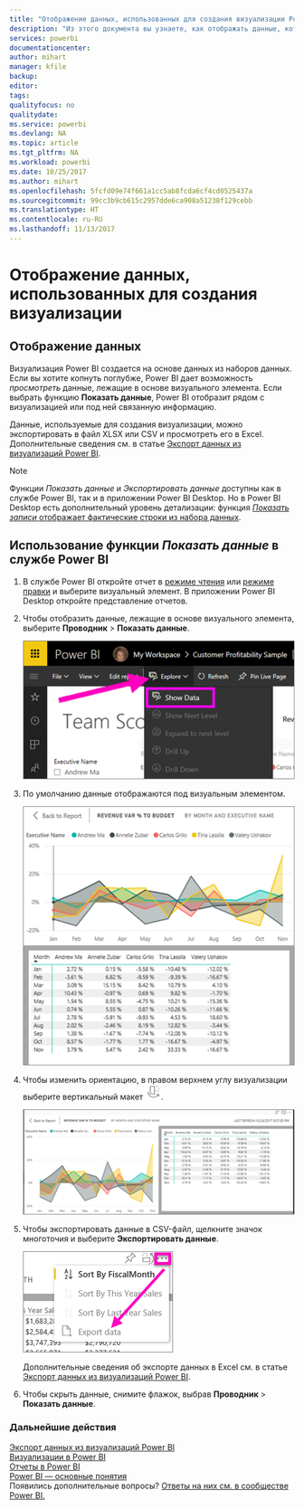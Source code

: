 ```yaml
---
title: "Отображение данных, использованных для создания визуализации Power BI"
description: "Из этого документа вы узнаете, как отображать данные, которые используются для создания визуализации в Power BI, и как экспортировать эти данные в CSV-файл."
services: powerbi
documentationcenter: 
author: mihart
manager: kfile
backup: 
editor: 
tags: 
qualityfocus: no
qualitydate: 
ms.service: powerbi
ms.devlang: NA
ms.topic: article
ms.tgt_pltfrm: NA
ms.workload: powerbi
ms.date: 10/25/2017
ms.author: mihart
ms.openlocfilehash: 5fcfd09e74f661a1cc5ab8fcda6cf4cd0525437a
ms.sourcegitcommit: 99cc3b9cb615c2957dde6ca908a51238f129cebb
ms.translationtype: HT
ms.contentlocale: ru-RU
ms.lasthandoff: 11/13/2017
---
```

# <a name="show-the-data-that-was-used-to-create-the-visualization"></a>Отображение данных, использованных для создания визуализации
## <a name="show-data"></a>Отображение данных
Визуализация Power BI создается на основе данных из наборов данных. Если вы хотите копнуть поглубже, Power BI дает возможность *просмотреть* данные, лежащие в основе визуального элемента. Если выбрать функцию **Показать данные**, Power BI отобразит рядом с визуализацией или под ней связанную информацию.

Данные, используемые для создания визуализации, можно экспортировать в файл XLSX или CSV и просмотреть его в Excel. Дополнительные сведения см. в статье [Экспорт данных из визуализаций Power BI](power-bi-visualization-export-data.md).

> [!NOTE]
> Функции *Показать данные* и *Экспортировать данные* доступны как в службе Power BI, так и в приложении Power BI Desktop. Но в Power BI Desktop есть дополнительный уровень детализации: функция [*Показать записи* отображает фактические строки из набора данных](desktop-see-data-see-records.md).
> 
> 

## <a name="using-show-data-in-power-bi-service"></a>Использование функции *Показать данные* в службе Power BI
1. В службе Power BI откройте отчет в [режиме чтения](service-report-open-in-reading-view.md) или [режиме правки](service-reading-view-and-editing-view.md) и выберите визуальный элемент.  В приложении Power BI Desktop откройте представление отчетов.
2. Чтобы отобразить данные, лежащие в основе визуального элемента, выберите **Проводник** > **Показать данные**.
   
   ![](media/service-reports-show-data/power-bi-show-data.png)
3. По умолчанию данные отображаются под визуальным элементом.
   
   ![](media/service-reports-show-data/power-bi-explore-show-data.png)
4. Чтобы изменить ориентацию, в правом верхнем углу визуализации выберите вертикальный макет ![](media/service-reports-show-data/power-bi-vertical-icon-new.png).
   
   ![](media/service-reports-show-data/power-bi-explore-show-data2.png)
5. Чтобы экспортировать данные в CSV-файл, щелкните значок многоточия и выберите **Экспортировать данные**.
   
    ![](media/service-reports-show-data/power-bi-export-data-new.png)
   
    Дополнительные сведения об экспорте данных в Excel см. в статье [Экспорт данных из визуализаций Power BI](power-bi-visualization-export-data.md).
6. Чтобы скрыть данные, снимите флажок, выбрав **Проводник** > **Показать данные**.

### <a name="next-steps"></a>Дальнейшие действия
[Экспорт данных из визуализаций Power BI](power-bi-visualization-export-data.md)    
[Визуализации в Power BI](power-bi-report-visualizations.md)    
[Отчеты в Power BI](service-reports.md)    
[Power BI — основные понятия](service-basic-concepts.md)    
Появились дополнительные вопросы? [Ответы на них см. в сообществе Power BI.](http://community.powerbi.com/)

